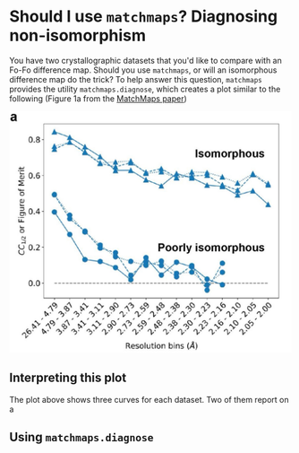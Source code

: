 # Should I use `matchmaps`? Diagnosing non-isomorphism

You have two crystallographic datasets that you'd like to compare with an Fo-Fo difference map. Should you use `matchmaps`, or will an isomorphous difference map do the trick? To help answer this question, `matchmaps` provides the utility `matchmaps.diagnose`, which creates a plot similar to the following (Figure 1a from the [MatchMaps paper](https://journals.iucr.org/j/issues/2024/03/00/ei5112/index.html))

![Figure 1a: resolution dependence of inter-dataset correlation](images/figure.jpg)

## Interpreting this plot

The plot above shows three curves for each dataset. Two of them report on a 

## Using `matchmaps.diagnose`